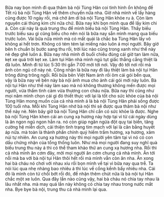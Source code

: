 Bữa nay bọn mình đi qua thăm bà nội Tùng Hân coi tình hình ổn không để Tết rủ bà nội Tùng Hân về thêm chuyến nữa nha. Giờ nhà mình về lấy hàng cũng được 10 ngày rồi, mà chờ âm dí bà nội Tùng Hân khỏe ru à. Còn làm nguyên cái thùng kim chi nữa chứ. Bữa nay khi bọn mình qua để lấy kim chi á. Còn cái này là quà trung thu để mình biếu bà nội Tùng Hân. Thấy biếu trước biếu sau gì cũng biếu cho nên nói là bữa nay sẵn mình mang qua biếu trước luôn. Vài bữa nữa mình mà có mất quái là chắc ba Tùng Hân lấy vô không ai hết trơn. Không có tém tém lại miếng nào luôn á mọi người. Bây giờ bên h chuẩn bị bước sang thu rồi, trời lúc nào cũng trong xanh như thế này nè đẹp ghê luôn á. Bữa nay nhà mình đi buổi chiều đúng cái giờ tan làm nữa, kẹt xe quá trời kẹt xe. Làm tụi Hân nhà mình ngủ tụt giấc thẳng cẳng thiệt là đã luôn. Mình đi từ lúc 5:30 thì gần 7:00 mới tới nơi. Vậy đó tới nơi rồi mà ảnh còn ngủ cỡ này nè. Công nhận là bữa nay đi lâu thiệt làm bà nội tụi Hân trông đứng trông ngồi. Rồi bữa bên Việt Nam ảnh rồi ôm cái gói bển qua, vậy là bữa nay về bên này bà nội ảnh mua cho ảnh cái gói mới này luôn. Bà nội tụi Hân như thế này làm sao mà nó không thương không mến được mọi người, vừa thấm tình cảm vừa thương con cháu nữa. Bữa nay thì cũng như mọi năm mình chọn cái gì đó thiết thực với lại là tốt cho sức khỏe của bà nội Tùng Hân mong muốn của cả nhà mình á là bà nội Tùng Hân phải sống được 100 tuổi nha. Mỗi khi Tùng Hân nhớ bà nội thì sẽ được qua thăm bà nội như thế này nè. Nên bây giờ bà nội Tùng Hân chỉ cần có sức khỏe là được. Nghe bà nội Tùng Hân khen cái an cung xạ hương này hợp tại vì từ cái ngày dùng là ăn ngon ngủ ngon hẳn ra. nó còn giúp ngăn ngừa đột quỵ tai biến, tăng cường hệ miễn dịch, cải thiện tình trạng tim mạch với lại là cân bằng huyết áp nữa. mà toàn là thành phần chính quý hiếm trầm hương, xạ hương, xâm núi tự nhiên. An cung xạ hương này thì mọi người yên tâm tại vì nó có con dấu chứng nhận của tổng thống luôn. Như mà mọi người đang suy nghĩ quà biếu trung thu này á thì có thể tham khảo thử an cung xạ hương nha. Rồi thì cả nhà mình ăn cơm đây, mời mọi người ăn cơm chung cả nhà mình. Ăn tới nỗi mà ba với bà nội tụi Hân thôi hết rồi mà mình vẫn còn ăn nha. Ăn xong hai bà cháu nó chơi với nhau xíu rồi bọn mình về tại vì bữa nay qua trễ. Ta nói lúc qua nhẹ nhàng bao nhiêu á thì lúc về cồng kềnh bấy nhiêu nha. Cái đó là mình còn từ chối bớt rồi đó, để nhận thêm chút nữa là bà nội tụi Hân chắc một xe luôn. Qua đây lần nào cũng vậy, hai bà cháu nó chia tay nhau là lâu nhất nha. mà may quá lần này không có chia tay nhau trong nước mắt nha. Bye bye bà nội, trung thu cả nhà mình lại qua.